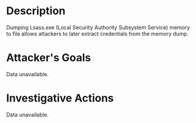 # Description
Dumping Lsass.exe (Local Security Authority Subsystem Service) memory to file allows attackers to later extract credentials from the memory dump.
# Attacker's Goals
Data unavailable.
# Investigative Actions
Data unavailable.
